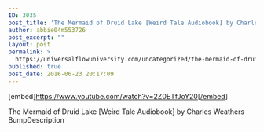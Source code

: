 ```yaml
---
ID: 3035
post_title: 'The Mermaid of Druid Lake [Weird Tale Audiobook] by Charles Weathers Bump'
author: abbie04m553726
post_excerpt: ""
layout: post
permalink: >
  https://universalflowuniversity.com/uncategorized/the-mermaid-of-druid-lake-weird-tale-audiobook-by-charles-weathers-bump/
published: true
post_date: 2016-06-23 20:17:09
---
```

[embed]https://www.youtube.com/watch?v=2Z0ETfJoY20[/embed]<br>
<p>The Mermaid of Druid Lake [Weird Tale Audiobook] by Charles Weathers BumpDescription</p>